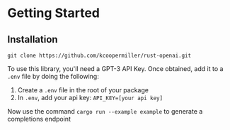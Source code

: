 # Getting Started

## Installation

`git clone https://github.com/kcoopermiller/rust-openai.git`

To use this library, you'll need a GPT-3 API Key. Once obtained, add it to a `.env` file by doing the following:

1. Create a `.env` file in the root of your package
2. In `.env`, add your api key:
   `API_KEY=[your api key]`

Now use the command `cargo run --example example` to generate a completions endpoint
